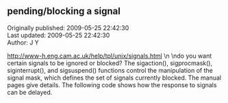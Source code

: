 ## pending/blocking a signal  
Originally published: 2009-05-25 22:42:30  
Last updated: 2009-05-25 22:42:30  
Author: J Y  
  
http://www-h.eng.cam.ac.uk/help/tpl/unix/signals.html\n\ndo you want certain signals to be ignored or blocked? The sigaction(), sigprocmask(), siginterrupt(), and sigsuspend() functions control the manipulation of the signal mask, which defines the set of signals currently blocked. The manual pages give details. The following code shows how the response to signals can be delayed. 